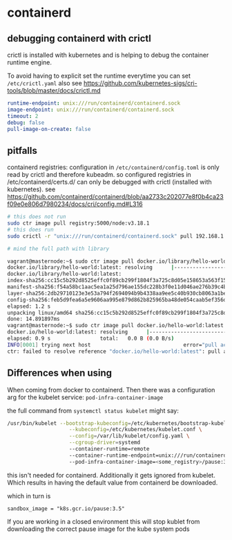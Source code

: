 # containerd

## debugging containerd with crictl

crictl is installed with kubernetes and is helping to debug the container runtime engine.

To avoid having to explicit set the runtime everytime you can set `/etc/crictl.yaml`
also see https://github.com/kubernetes-sigs/cri-tools/blob/master/docs/crictl.md

```yaml
runtime-endpoint: unix:///run/containerd/containerd.sock
image-endpoint: unix:///run/containerd/containerd.sock
timeout: 2
debug: false
pull-image-on-create: false
```

## pitfalls

containerd registries:
configuration in `/etc/containerd/config.toml` is only read by crictl and therefore kubeadm.
so configured registries in /etc/containerd/certs.d/ can only be debugged with crictl (installed with kubernetes).
see https://github.com/containerd/containerd/blob/aa2733c202077e8f0b4ca23f09e0e806d7980234/docs/cri/config.md#L316

```bash
# this does not run
sudo ctr image pull registry:5000/node:v3.18.1
# this does run
sudo crictl -r "unix:///run/containerd/containerd.sock" pull 192.168.1.13:5000/node:v3.18.1
```

```bash
# mind the full path with library

vagrant@masternode:~$ sudo ctr image pull docker.io/library/hello-world:latest
docker.io/library/hello-world:latest: resolving      |--------------------------------------| 
docker.io/library/hello-world:latest:                                             resolved       |++++++++++++++++++++++++++++++++++++++| 
index-sha256:cc15c5b292d8525effc0f89cb299f1804f3a725c8d05e158653a563f15e4f685:    exists         |++++++++++++++++++++++++++++++++++++++| 
manifest-sha256:f54a58bc1aac5ea1a25d796ae155dc228b3f0e11d046ae276b39c4bf2f13d8c4: done           |++++++++++++++++++++++++++++++++++++++| 
layer-sha256:2db29710123e3e53a794f2694094b9b4338aa9ee5c40b930cb8063a1be392c54:    done           |++++++++++++++++++++++++++++++++++++++| 
config-sha256:feb5d9fea6a5e9606aa995e879d862b825965ba48de054caab5ef356dc6b3412:   done           |++++++++++++++++++++++++++++++++++++++| 
elapsed: 1.2 s                                                                    total:   0.0 B (0.0 B/s)                                         
unpacking linux/amd64 sha256:cc15c5b292d8525effc0f89cb299f1804f3a725c8d05e158653a563f15e4f685...
done: 14.891897ms
vagrant@masternode:~$ sudo ctr image pull docker.io/hello-world:latest
docker.io/hello-world:latest: resolving      |--------------------------------------| 
elapsed: 0.9 s                total:   0.0 B (0.0 B/s)                                         
INFO[0001] trying next host                              error="pull access denied, repository does not exist or may require authorization: server message: insufficient_scope: authorization failed" host=registry-1.docker.io
ctr: failed to resolve reference "docker.io/hello-world:latest": pull access denied, repository does not exist or may require authorization: server message: insufficient_scope: authorization failed
```

## Differences when using 

When coming from docker to containerd.
Then there was a configuration arg for the kubelet service: `pod-infra-container-image`

the full command from `systemctl status kubelet` might say:

```bash
/usr/bin/kubelet --bootstrap-kubeconfig=/etc/kubernetes/bootstrap-kubelet.conf \
                    --kubeconfig=/etc/kubernetes/kubelet.conf \
                    --config=/var/lib/kubelet/config.yaml \
                    --cgroup-driver=systemd 
                    --container-runtime=remote 
                    --container-runtime-endpoint=unix:///run/containerd/containerd.sock
                    --pod-infra-container-image=<some_registry>/pause:3.6
```

this isn't needed for containerd.
Additionally it gets ignored from kubelet.
Which results in having the default value from containerd be downloaded.

which in turn is

    sandbox_image = "k8s.gcr.io/pause:3.5"

If you are working in a closed environment this will stop kublet from downloading the correct pause image for the kube system pods
